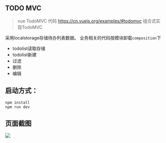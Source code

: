 ## TODO MVC
> vue TodoMVC 代码 https://cn.vuejs.org/examples/#todomvc
组合式实现TodoMVC

采用localstorage存储待办列表数据。
业务相关的代码按模块卸载`composition`下
- todolist读取存储 
- todolist新建
- 过滤
- 删除
- 编辑


## 启动方式：
```shell
npm install
npm run dev
``` 

## 页面截图
![](https://tz-1256822507.cos.ap-hongkong.myqcloud.com/typora/image-20231005233712488.png)
